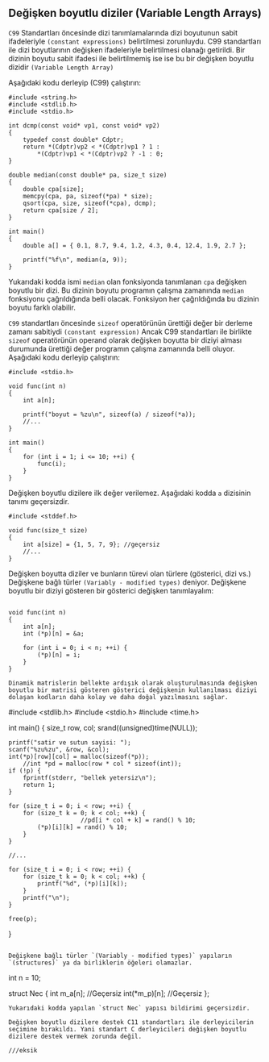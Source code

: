 ## Değişken boyutlu diziler (Variable Length Arrays)

`C99` Standartları öncesinde dizi tanımlamalarında dizi boyutunun sabit ifadeleriyle `(constant expressions)` belirtilmesi zorunluydu. C99 standartları ile dizi boyutlarının değişken ifadeleriyle belirtilmesi olanağı getirildi. Bir dizinin boyutu sabit ifadesi ile belirtilmemiş ise ise bu bir değişken boyutlu dizidir `(Variable Length Array)`

Aşağıdaki kodu derleyip (C99) çalıştırın:

```
#include <string.h>
#include <stdlib.h>
#include <stdio.h>

int dcmp(const void* vp1, const void* vp2)
{
    typedef const double* Cdptr;
    return *(Cdptr)vp2 < *(Cdptr)vp1 ? 1 :
        *(Cdptr)vp1 < *(Cdptr)vp2 ? -1 : 0;
}

double median(const double* pa, size_t size)
{
    double cpa[size];
    memcpy(cpa, pa, sizeof(*pa) * size);
    qsort(cpa, size, sizeof(*cpa), dcmp);
    return cpa[size / 2];
}

int main()
{
    double a[] = { 0.1, 8.7, 9.4, 1.2, 4.3, 0.4, 12.4, 1.9, 2.7 };

    printf("%f\n", median(a, 9));
}
```
Yukarıdaki kodda ismi `median` olan fonksiyonda tanımlanan `cpa` değişken boyutlu bir dizi. Bu dizinin boyutu programın çalışma zamanında `median` fonksiyonu çağrıldığında belli olacak. Fonksiyon her çağrıldığında bu dizinin boyutu farklı olabilir.

`C99` standartları öncesinde `sizeof` operatörünün ürettiği değer bir derleme zamanı sabitiydi `(constant expression)` Ancak C99 standartları ile birlikte `sizeof` operatörünün operand olarak değişken boyutta bir diziyi alması durumunda ürettiği değer programın çalışma zamanında belli oluyor. Aşağıdaki kodu derleyip çalıştırın:

```
#include <stdio.h>

void func(int n)
{
	int a[n];

	printf("boyut = %zu\n", sizeof(a) / sizeof(*a));
	//...
}

int main()
{
	for (int i = 1; i <= 10; ++i) {
		func(i);
	}
}
```

Değişken boyutlu dizilere ilk değer verilemez. Aşağıdaki kodda `a` dizisinin tanımı geçersizdir.
```
#include <stddef.h>

void func(size_t size)
{
    int a[size] = {1, 5, 7, 9}; //geçersiz
    //...
}
```
Değişken boyutta diziler ve bunların türevi olan türlere (gösterici, dizi vs.) Değişkene bağlı türler `(Variably - modified types)` deniyor.  Değişkene boyutlu bir diziyi gösteren bir gösterici değişken tanımlayalım:
```

void func(int n)
{
	int a[n];
	int (*p)[n] = &a;

	for (int i = 0; i < n; ++i) {
		(*p)[n] = i;
	}
}

Dinamik matrislerin bellekte ardışık olarak oluşturulmasında değişken boyutlu bir matrisi gösteren gösterici değişkenin kullanılması diziyi dolaşan kodların daha kolay ve daha doğal yazılmasını sağlar.

```
#include <stdlib.h>
#include <stdio.h>
#include <time.h>

int main()
{
	size_t row, col;
        srand((unsigned)time(NULL));

	printf("satir ve sutun sayisi: ");
	scanf("%zu%zu", &row, &col);
	int(*p)[row][col] = malloc(sizeof(*p));
        //int *pd = malloc(row * col * sizeof(int));
	if (!p) {
		fprintf(stderr, "bellek yetersiz\n");
		return 1;
	}

	for (size_t i = 0; i < row; ++i) {
		for (size_t k = 0; k < col; ++k) {
                        //pd[i * col + k] = rand() % 10;
			(*p)[i][k] = rand() % 10;
		}
	}

    //...
    
    for (size_t i = 0; i < row; ++i) {
		for (size_t k = 0; k < col; ++k) {
			printf("%d", (*p)[i][k]);
		}
        printf("\n");
	}
	
    free(p);
}
```

Değişkene bağlı türler `(Variably - modified types)` yapıların `(structures)` ya da birliklerin öğeleri olamazlar.

```
int n = 10;

struct Nec {
    int m_a[n];   //Geçersiz
    int(*m_p)[n]; //Geçersiz
};
```
Yukarıdaki kodda yapılan `struct Nec` yapısı bildirimi geçersizdir. 

Değişken boyutlu dizilere destek C11 standartları ile derleyicilerin seçimine bırakıldı. Yani standart C derleyicileri değişken boyutlu dizilere destek vermek zorunda değil.

///eksik



